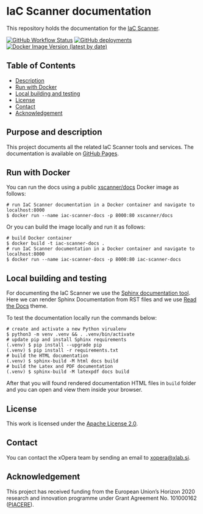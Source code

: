 # IaC Scanner documentation
This repository holds the documentation for the [IaC Scanner].

[![GitHub Workflow Status](https://img.shields.io/github/workflow/status/xlab-si/iac-scanner-docs/Build%20and%20publish)](https://github.com/xlab-si/iac-scanner-docs/actions)
[![GitHub deployments](https://img.shields.io/github/deployments/xlab-si/iac-scanner-docs/github-pages?label=gh-pages)](https://github.com/xlab-si/iac-scanner-docs/deployments)
[![Docker Image Version (latest by date)](https://img.shields.io/docker/v/xscanner/docs?color=blue&label=docker)](https://hub.docker.com/r/xscanner/docs)

## Table of Contents
  - [Description](#purpose-and-description)
  - [Run with Docker](#run-with-docker)
  - [Local building and testing](#local-building-and-testing)
  - [License](#license)
  - [Contact](#contact)
  - [Acknowledgement](#acknowledgement)

## Purpose and description
This project documents all the related IaC Scanner tools and services.
The documentation is available on [GitHub Pages].

## Run with Docker
You can run the docs using a public [xscanner/docs] Docker image as follows:

```console
# run IaC Scanner documentation in a Docker container and navigate to localhost:8000
$ docker run --name iac-scanner-docs -p 8000:80 xscanner/docs
```

Or you can build the image locally and run it as follows:

```console
# build Docker container
$ docker build -t iac-scanner-docs .
# run IaC Scanner documentation in a Docker container and navigate to localhost:8000
$ docker run --name iac-scanner-docs -p 8000:80 iac-scanner-docs
```

## Local building and testing
For documenting the IaC Scanner we use the [Sphinx documentation tool].
Here we can render Sphinx Documentation from RST files and we use [Read the Docs] theme.

To test the documentation locally run the commands below:

```console
# create and activate a new Python virualenv
$ python3 -m venv .venv && . .venv/bin/activate
# update pip and install Sphinx requirements
(.venv) $ pip install --upgrade pip
(.venv) $ pip install -r requirements.txt
# build the HTML documentation
(.venv) $ sphinx-build -M html docs build
# build the Latex and PDF documentation
(.venv) $ sphinx-build -M latexpdf docs build
```

After that you will found rendered documentation HTML files in `build` folder and you can open and view them inside 
your browser. 

## License
This work is licensed under the [Apache License 2.0].

## Contact
You can contact the xOpera team by sending an email to [xopera@xlab.si].

## Acknowledgement
This project has received funding from the European Union’s Horizon 2020 research and innovation programme under Grant 
Agreement No. 101000162 ([PIACERE]).

[IaC Scanner]: https://xlab-si.github.io/iac-scanner-docs/
[GitHub Pages]: https://xlab-si.github.io/iac-scanner-docs/
[xscanner/docs]: https://hub.docker.com/r/xscanner/docs
[Sphinx documentation tool]: https://www.sphinx-doc.org/en/master/
[Read the Docs]: https://readthedocs.org/
[Apache License 2.0]: https://www.apache.org/licenses/LICENSE-2.0
[xopera@xlab.si]: mailto:xopera@xlab.si
[PIACERE]: https://www.piacere-project.eu/
